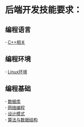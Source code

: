 # 后端开发技能要求：
## 编程语言  
**·** [C++相关]()  
## 编程环境  
**·** [Linux环境]()  
## 编程基础
**·** [数据库]()  
**·** [网络编程]()  
**·** [设计模式]()  
**·** [算法与数据结构]()  
